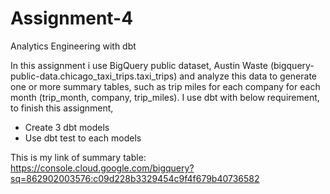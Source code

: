 # Assignment-4
Analytics Engineering with dbt

In this assignment i use BigQuery public dataset, Austin Waste (bigquery-public-data.chicago_taxi_trips.taxi_trips) and analyze this data to generate one or more summary tables, such as trip miles for each company for each month (trip_month, company, trip_miles). I use dbt with below requirement, to finish this assignment,
- Create 3 dbt models
- Use dbt test to each models

This is my link of summary table: https://console.cloud.google.com/bigquery?sq=862902003576:c09d228b3329454c9f4f679b40736582

